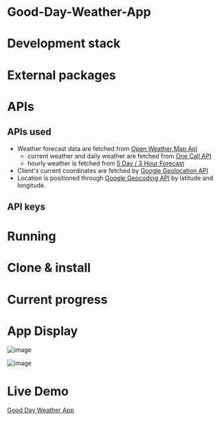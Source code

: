 # Good-Day-Weather-App

# Development stack

# External packages

# APIs

## APIs used
  - Weather forecast data are fetched from [Open Weather Map Api](https://openweathermap.org/api)
    - current weather and daily weather are fetched from [One Call API](https://openweathermap.org/api/one-call-api)
    - hourly weather is fetched from [5 Day / 3 Hour Forecast](https://openweathermap.org/forecast5)
  - Client's current coordinates are fetched by [Google Geolocation API](https://developers.google.com/maps/documentation/geolocation/overview)
  - Location is positioned through [Google Geocoding API](https://developers.google.com/maps/documentation/geocoding/overview) by latitude and longitude.
## API keys


# Running

# Clone & install

# Current progress

# App Display

![image](https://github.com/Chia-Hsing/Good-Day-Weather-App-react/blob/master/src/img/1.png)

![image](https://github.com/Chia-Hsing/Good-Day-Weather-App-react/blob/master/src/img/2.png)

# Live Demo

[Good Day Weather App](https://chia-hsing.github.io/Good-Day-Weather-App-react/)
